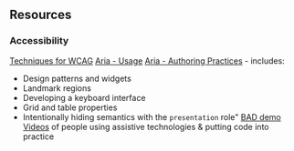 ## Resources

### Accessibility
[Techniques for WCAG](https://www.w3.org/TR/WCAG20-TECHS/)
[Aria - Usage](https://www.w3.org/TR/wai-aria/usage)
[Aria - Authoring Practices](https://www.w3.org/TR/wai-aria-practices/) - includes:
  + Design patterns and widgets
  + Landmark regions
  + Developing a keyboard interface
  + Grid and table properties
  + Intentionally hiding semantics with the `presentation` role"
[BAD demo](https://www.w3.org/WAI/demos/bad/Overview.html)
[Videos](http://www.uiaccess.com/accessucd/resources_videos.html#screen_readers) of people using assistive technologies & putting code into practice
